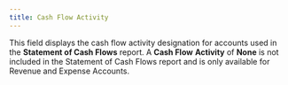 ```yaml
---
title: Cash Flow Activity
---
```



This field displays the cash flow activity designation for accounts  used in the **Statement of Cash Flows**  report. A **Cash Flow** **Activity**  of **None** is not included in the  Statement of Cash Flows report and is only available for Revenue and Expense  Accounts.
